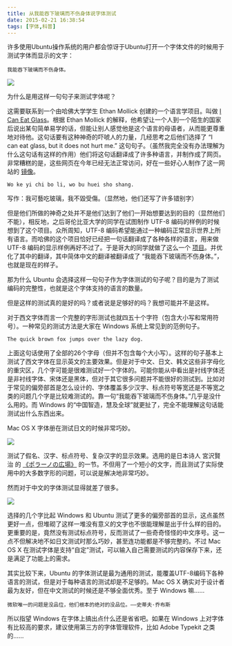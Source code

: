 ```yaml
---
title: 从我能吞下玻璃而不伤身体说字体测试
date: 2015-02-21 16:38:54
tags: [字体,科普]
---
```


许多使用Ubuntu操作系统的用户都会惊讶于Ubuntu打开一个字体文件的时候用于测试字体而显示的文字：

```
我能吞下玻璃而不伤身体。
```

![](http://cdn.heckpsi.com/961_1.png)

为什么是用这样一句句子来测试字体呢？

<!--more-->

这需要联系到一个由哈佛大学学生 Ethan Mollick 创建的一个语言学项目。叫做 [I Can Eat Glass](http://en.wikipedia.org/wiki/I_Can_Eat_Glass)。根据 Ethan Mollick 的解释，他希望让一个人到一个陌生的国家后说出某句简单易学的话，但能让别人感觉他是这个语言的母语者，从而能更尊重地对待他。这句话要有这种神奇的吓唬人的力量，几经思考之后他们选择了 “I can eat glass, but it does not hurt me.” 这句句子。（虽然我完全没有办法理解为什么这句话有这样的作用）他们将这句话翻译成了许多种语言，并制作成了网页。非常糟糕的是，这些网页在今年已经无法正常访问，好在一些好心人制作了这一网站的 [镜像](http://reocities.com/nodotus/hbglass.html)。

```
Wo ke yi chi bo li, wo bu huei sho shang.
```

写作：我可藝吃玻璃，我不毀受傷。（显然地，他们还写了许多错别字）

但是他们所做的神奇之处并不是他们达到了他们一开始想要达到的目的（显然他们不能），相反地，之后哥伦比亚大学的同学在试图制作 UTF-8 编码的样例的时候想到了这个项目。众所周知，UTF-8 编码希望能通过一种编码正常显示世界上所有语言。而哈佛的这个项目恰好已经把一句话翻译成了各种各样的语言，用来做 UTF-8 编码的显示样例再好不过了。于是哥大的同学就做了这么一个 [项目](http://www.columbia.edu/~fdc/utf8/index.html)。并优化了其中的翻译，其中简体中文的翻译被翻译成了 “我能吞下玻璃而不伤身体。”，也就是现在的样子。

那为什么 Ubuntu 会选择这样一句句子作为字体测试的句子呢？目的是为了测试编码的完整性，也就是这个字体支持的语言的数量。

但是这样的测试真的是好的吗？或者说是足够好的吗？我想可能并不是这样。

对于西文字体而言一个完整的字形测试也就四五十个字符（包含大小写和常用符号）。一种常见的测试方法是大家在 Windows 系统上常见到的范例句子。

```
The quick brown fox jumps over the lazy dog.
```


上面这句话使用了全部的26个字母（但并不包含每个大小写）。这样的句子基本上测试了西文字体在显示英文的主要效果。但是对于中文、日文、韩文这些非字母化的重灾区，几个字可能是很难测试好一个字体的。可能你能从中看出是衬线字体还是非衬线字体、宋体还是黑体，但对于其它很多问题并不能很好的测试到。比如对于常见的偏旁部首是怎么设计的、字体覆盖多少汉字、标点符号等宽还是不等宽之类的问题几个字是比较难测试的。靠一句“我能吞下玻璃而不伤身体。”几乎是没什么用的。而 Windows 的“中国智造，慧及全球”就更扯了，完全不能理解这句话能测试出什么东西出来。

Mac OS X 字体册在测试日文的时候非常巧妙。

![](http://cdn.heckpsi.com/961_3.png)

测试了假名、汉字、标点符号、复杂汉字的显示效果。选用的是日本诗人 宮沢賢治 的 [《ポラーノの広場》](http://www.aozora.gr.jp/cards/000081/files/1935_19925.html) 的一节。不但用了一个短小的文字，而且测试了实际使用中的大多数字形的问题，可以说是解决地非常巧妙。

然而对于中文的字体测试显得就差了很多。

![](http://cdn.heckpsi.com/961_2.png)

选择的几个字比起 Windows 和 Ubuntu 测试了更多的偏旁部首的显示，这点虽然更好一点，但堆砌了这样一堆没有意义的文字也不很能理解是出于什么样的目的。更重要的是，竟然没有测试标点符号，反而测试了一些奇奇怪怪的中文序号。这一点不但解决地不如日文测试时那么巧妙，甚至连功能都是不够完整的。不过 Mac OS X 在测试字体是支持“自定”测试，可以输入自己需要测试的内容保存下来，还是满足了功能上的需求。

其实比较下来，Ubuntu 的字体测试是最为通用的测试，能覆盖UTF-8编码下各种语言的测试，但是对于每种语言的测试却是不足够的。Mac OS X 确实对于设计者最为友好，但在中文测试的时候还是不够全面优秀。至于 Windows 嘛......

```
微软唯一的问题是没品位，他们根本的绝对的没品位。——史蒂夫·乔布斯
```


所以指望 Windows 在字体上搞出点什么还是省省吧。如果在 Windows 上对字体有比较高的要求，建议使用第三方的字体管理软件，比如 Adobe Typekit 之类的......

